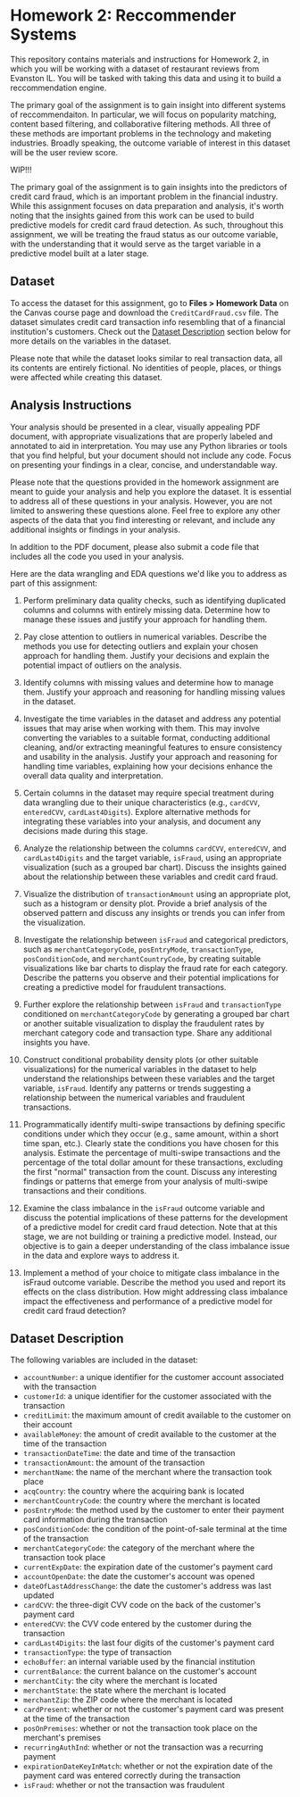 # Homework 2: Reccommender Systems 

This repository contains materials and instructions for Homework 2, in which you will be working with a dataset of restaurant reviews from Evanston IL. You will be tasked with taking this data and using it to build a reccommendation engine. 

The primary goal of the assignment is to gain insight into different systems of reccommendaiton. In particular, we will focus on popularity matching, content based filtering, and collaborative filtering methods. All three of these methods are important problems in the technology and maketing industries. Broadly speaking, the outcome variable of interest in this dataset will be the user review score. 

WIP!!!

The primary goal of the assignment is to gain insights into the predictors of credit card fraud, which is an important problem in the financial industry. While this assignment focuses on data preparation and analysis, it's worth noting that the insights gained from this work can be used to build predictive models for credit card fraud detection. As such, throughout this assignment, we will be treating the fraud status as our outcome variable, with the understanding that it would serve as the target variable in a predictive model built at a later stage.

## Dataset

To access the dataset for this assignment, go to **Files > Homework Data** on the Canvas course page and download the `CreditCardFraud.csv` file. The dataset simulates credit card transaction info resembling that of a financial institution's customers. Check out the [Dataset Description](#dataset-description) section below for more details on the variables in the dataset.

Please note that while the dataset looks similar to real transaction data, all its contents are entirely fictional. No identities of people, places, or things were affected while creating this dataset.

## Analysis Instructions

Your analysis should be presented in a clear, visually appealing PDF document, with appropriate visualizations that are properly labeled and annotated to aid in interpretation. You may use any Python libraries or tools that you find helpful, but your document should not include any code. Focus on presenting your findings in a clear, concise, and understandable way.

Please note that the questions provided in the homework assignment are meant to guide your analysis and help you explore the dataset. It is essential to address all of these questions in your analysis. However, you are not limited to answering these questions alone. Feel free to explore any other aspects of the data that you find interesting or relevant, and include any additional insights or findings in your analysis.

In addition to the PDF document, please also submit a code file that includes all the code you used in your analysis.

Here are the data wrangling and EDA questions we'd like you to address as part of this assignment:

1. Perform preliminary data quality checks, such as identifying duplicated columns and columns with entirely missing data. Determine how to manage these issues and justify your approach for handling them. 

2. Pay close attention to outliers in numerical variables. Describe the methods you use for detecting outliers and explain your chosen approach for handling them. Justify your decisions and explain the potential impact of outliers on the analysis. 

3. Identify columns with missing values and determine how to manage them. Justify your approach and reasoning for handling missing values in the dataset.

4. Investigate the time variables in the dataset and address any potential issues that may arise when working with them. This may involve converting the variables to a suitable format, conducting additional cleaning, and/or extracting meaningful features to ensure consistency and usability in the analysis. Justify your approach and reasoning for handling time variables, explaining how your decisions enhance the overall data quality and interpretation.

5. Certain columns in the dataset may require special treatment during data wrangling due to their unique characteristics (e.g., `cardCVV`, `enteredCVV`, `cardLast4Digits`). Explore alternative methods for integrating these variables into your analysis, and document any decisions made during this stage.

6. Analyze the relationship between the columns `cardCVV`, `enteredCVV`, and `cardLast4Digits` and the target variable, `isFraud`, using an appropriate visualization (such as a grouped bar chart). Discuss the insights gained about the relationship between these variables and credit card fraud. 

7. Visualize the distribution of `transactionAmount` using an appropriate plot, such as a histogram or density plot. Provide a brief analysis of the observed pattern and discuss any insights or trends you can infer from the visualization.

8. Investigate the relationship between `isFraud` and categorical predictors, such as `merchantCategoryCode`, `posEntryMode`, `transactionType`, `posConditionCode`, and `merchantCountryCode`, by creating suitable visualizations like bar charts to display the fraud rate for each category. Describe the patterns you observe and their potential implications for creating a predictive model for fraudulent transactions.

9. Further explore the relationship between `isFraud` and `transactionType` conditioned on `merchantCategoryCode` by generating a grouped bar chart or another suitable visualization to display the fraudulent rates by merchant category code and transaction type. Share any additional insights you have.

10. Construct conditional probability density plots (or other suitable visualizations) for the numerical variables in the dataset to help understand the relationships between these variables and the target variable, `isFraud`. Identify any patterns or trends suggesting a relationship between the numerical variables and fraudulent transactions.

11. Programmatically identify multi-swipe transactions by defining specific conditions under which they occur (e.g., same amount, within a short time span, etc.). Clearly state the conditions you have chosen for this analysis. Estimate the percentage of multi-swipe transactions and the percentage of the total dollar amount for these transactions, excluding the first "normal" transaction from the count. Discuss any interesting findings or patterns that emerge from your analysis of multi-swipe transactions and their conditions.

12. Examine the class imbalance in the `isFraud` outcome variable and discuss the potential implications of these patterns for the development of a predictive model for credit card fraud detection. Note that at this stage, we are not building or training a predictive model. Instead, our objective is to gain a deeper understanding of the class imbalance issue in the data and explore ways to address it.

13. Implement a method of your choice to mitigate class imbalance in the isFraud outcome variable. Describe the method you used and report its effects on the class distribution. How might addressing class imbalance impact the effectiveness and performance of a predictive model for credit card fraud detection?

## Dataset Description

The following variables are included in the dataset:

- `accountNumber`: a unique identifier for the customer account associated with the transaction
- `customerId`: a unique identifier for the customer associated with the transaction
- `creditLimit`: the maximum amount of credit available to the customer on their account
- `availableMoney`: the amount of credit available to the customer at the time of the transaction
- `transactionDateTime`: the date and time of the transaction
- `transactionAmount`: the amount of the transaction
- `merchantName`: the name of the merchant where the transaction took place
- `acqCountry`: the country where the acquiring bank is located
- `merchantCountryCode`: the country where the merchant is located
- `posEntryMode`: the method used by the customer to enter their payment card information during the transaction
- `posConditionCode`: the condition of the point-of-sale terminal at the time of the transaction
- `merchantCategoryCode`: the category of the merchant where the transaction took place
- `currentExpDate`: the expiration date of the customer's payment card
- `accountOpenDate`: the date the customer's account was opened
- `dateOfLastAddressChange`: the date the customer's address was last updated
- `cardCVV`: the three-digit CVV code on the back of the customer's payment card
- `enteredCVV`: the CVV code entered by the customer during the transaction
- `cardLast4Digits`: the last four digits of the customer's payment card
- `transactionType`: the type of transaction
- `echoBuffer`: an internal variable used by the financial institution
- `currentBalance`: the current balance on the customer's account
- `merchantCity`: the city where the merchant is located
- `merchantState`: the state where the merchant is located
- `merchantZip`: the ZIP code where the merchant is located
- `cardPresent`: whether or not the customer's payment card was present at the time of the transaction
- `posOnPremises`: whether or not the transaction took place on the merchant's premises
- `recurringAuthInd`: whether or not the transaction was a recurring payment
- `expirationDateKeyInMatch`: whether or not the expiration date of the payment card was entered correctly during the transaction
- `isFraud`: whether or not the transaction was fraudulent
